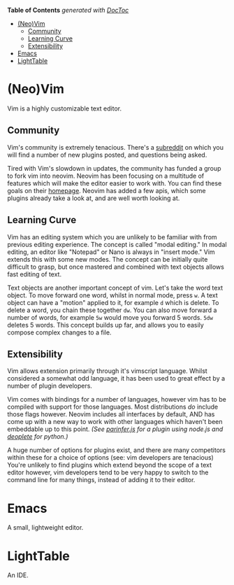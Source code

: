 <!-- START doctoc generated TOC please keep comment here to allow auto update -->
<!-- DON'T EDIT THIS SECTION, INSTEAD RE-RUN doctoc TO UPDATE -->
**Table of Contents**  *generated with [DocToc](https://github.com/thlorenz/doctoc)*

- [(Neo)Vim](#neovim)
  - [Community](#community)
  - [Learning Curve](#learning-curve)
  - [Extensibility](#extensibility)
- [Emacs](#emacs)
- [LightTable](#lighttable)

<!-- END doctoc generated TOC please keep comment here to allow auto update -->

# (Neo)Vim
Vim is a highly customizable text editor.

## Community

Vim's community is extremely tenacious. There's a
[subreddit](https://www.reddit.com/r/vim) on which you will find a number of
new plugins posted, and questions being asked.

Tired with Vim's slowdown in updates, the community has funded a group to fork
vim into neovim. Neovim has been focusing on a multitude of features which will
make the editor easier to work with. You can find these goals on their
[homepage](https://neovim.io/). Neovim has added a few apis, which some plugins
already take a look at, and are well worth looking at.

## Learning Curve

Vim has an editing system which you are unlikely to be familiar with from
previous editing experience. The concept is called "modal editing." In modal
editing, an editor like "Notepad" or Nano is always in "insert mode." Vim
extends this with some new modes. The concept can be initially quite difficult
to grasp, but once mastered and combined with text objects allows fast editing
of text.

Text objects are another important concept of vim. Let's take the word text
object. To move forward one word, whilst in normal mode, press `w`. A text
object can have a "motion" applied to it, for example `d` which is delete. To
delete a word, you chain these together `dw`. You can also move forward a
number of words, for example `5w` would move you forward 5 words. `5dw` deletes
5 words. This concept builds up far, and allows you to easily compose complex
changes to a file.

## Extensibility

Vim allows extension primarily through it's vimscript language. Whilst
considered a somewhat odd language, it has been used to great effect by a
number of plugin developers.

Vim comes with bindings for a number of languages, however vim has to be
compiled with support for those languages. Most distributions *do* include
those flags however. Neovim includes all interfaces by default, AND has come up
with a new way to work with other languages which haven't been embeddable up to
this point.
*(See [parinfer.js](https://github.com/snoe/nvim-parinfer.js) for a plugin using node.js
  and [deoplete](https://github.com/Shougo/deoplete.nvim) for python.)*

A huge number of options for plugins exist, and there are many competitors
within these for a choice of options (see: vim developers are tenacious) You're
unlikely to find plugins which extend beyond the scope of a text editor
however, vim developers tend to be very happy to switch to the command line for
many things, instead of adding it to their editor.

# Emacs
A small, lightweight editor.

# LightTable
An IDE.
